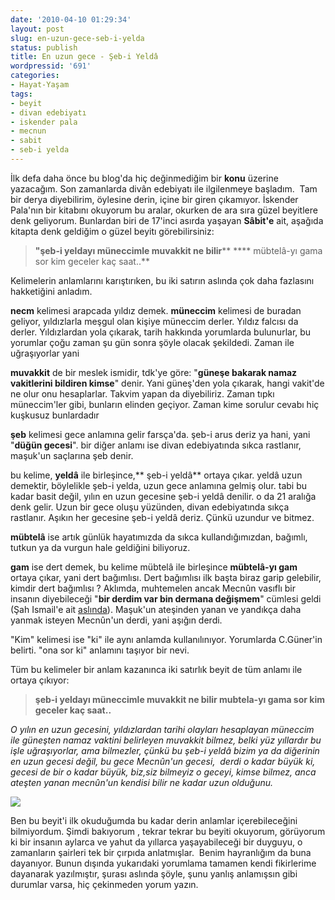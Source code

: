 ```yaml
---
date: '2010-04-10 01:29:34'
layout: post
slug: en-uzun-gece-seb-i-yelda
status: publish
title: En uzun gece - Şeb-i Yeldâ
wordpressid: '691'
categories:
- Hayat-Yaşam
tags:
- beyit
- divan edebiyatı
- iskender pala
- mecnun
- sabit
- seb-i yelda
---
```


İlk defa daha önce bu blog'da hiç değinmediğim bir **konu** üzerine yazacağım. Son zamanlarda divân edebiyatı ile ilgilenmeye başladım.  Tam bir derya diyebilirim, öylesine derin, içine bir giren çıkamıyor. İskender Pala'nın bir kitabını okuyorum bu aralar, okurken de ara sıra güzel beyitlere denk geliyorum. Bunlardan biri de 17'inci asırda yaşayan **Sâbit'e** ait, aşağıda kitapta denk geldiğim o güzel beyitı görebilirsiniz:


> **"şeb-i yeldayı müneccimle muvakkit ne bilir****
**** mübtelâ-yı gama sor kim geceler kaç saat..**


Kelimelerin anlamlarını karıştırıken, bu iki satırın aslında çok daha fazlasını hakketiğini anladım.

**necm** kelimesi arapcada yıldız demek. **müneccim** kelimesi de buradan geliyor, yıldızlarla meşgul olan kişiye müneccim derler. Yıldız falcısı da derler. Yıldızlardan yola çıkarak, tarih hakkında yorumlarda bulunurlar, bu yorumlar çoğu zaman şu gün sonra şöyle olacak şekildedi. Zaman ile uğraşıyorlar yani

**muvakkit** de bir meslek ismidir, tdk'ye göre: "**güneşe bakarak namaz vakitlerini bildiren kimse**" denir. Yani güneş'den yola çıkarak, hangi vakit'de ne olur onu hesaplarlar. Takvim yapan da diyebiliriz. Zaman tıpkı müneccim'ler gibi, bunların elinden geçiyor. Zaman kime sorulur cevabı hiç kuşkusuz bunlardadır

**şeb** kelimesi gece anlamına gelir farsça'da. şeb-i arus deriz ya hani, yani "**düğün gecesi**". bir diğer anlamı ise divan edebiyatında sıkca rastlanır, maşuk'un saçlarına şeb denir.

bu kelime, **yeldâ** ile birleşince,** şeb-i yeldâ** ortaya çıkar. yeldâ uzun demektir, böylelikle şeb-i yelda, uzun gece anlamına gelmiş olur. tabi bu kadar basit değil, yılın en uzun gecesine şeb-i yeldâ denilir. o da 21 aralığa denk gelir. Uzun bir gece oluşu yüzünden, divan edebiyatında sıkça rastlanır. Aşıkın her gecesine şeb-i yeldâ deriz. Çünkü uzundur ve bitmez.

**mübtelâ** ise artık günlük hayatımızda da sıkca kullandığımızdan, bağımlı, tutkun ya da vurgun hale geldiğini biliyoruz.

**gam** ise dert demek, bu kelime mübtelâ ile birleşince **mübtelâ-yı gam** ortaya çıkar, yani dert bağımlısı. Dert bağımlısı ilk başta biraz garip gelebilir, kimdir dert bağımlısı ? Aklımda, muhtemelen ancak Mecnûn vasıflı bir insanın diyebileceği "**bir derdim var bin dermana değişmem**" cümlesi geldi (Şah Ismail'e ait [aslında](http://sozluk.sourtimes.org/show.asp?id=12335905)). Maşuk'un ateşinden yanan ve yandıkça daha yanmak isteyen Mecnûn'un derdi, yani aşığın derdi.

"Kim" kelimesi ise "ki" ile aynı anlamda kullanılınıyor. Yorumlarda C.Güner'in belirti. "ona sor ki" anlamını taşıyor bir nevi. 

Tüm bu kelimeler bir anlam kazanınca  iki satırlık beyit de tüm anlamı ile ortaya çıkıyor:


> **şeb-i yeldayı müneccimle muvakkit ne bilir
mubtela-yı gama sor kim geceler kaç saat..**


_O yılın en uzun gecesini, yıldızlardan tarihi olayları hesaplayan müneccim ile güneşten namaz vaktini belirleyen muvakkit bilmez, belki yüz yıllardır bu işle uğraşıyorlar, ama bilmezler, çünkü bu şeb-i yeldâ bizim ya da diğerinin en uzun gecesi değil, bu gece Mecnûn'un gecesi,  derdi o kadar büyük ki, gecesi de bir o kadar büyük, biz,siz bilmeyiz o geceyi, kimse bilmez, anca ateşten yanan mecnûn'un kendisi bilir ne kadar uzun olduğunu._

[![](http://blog.arsln.org/wp-content/uploads/seb1.jpg)](http://blog.arsln.org/wp-content/uploads/seb1.jpg)

Ben bu beyit'i ilk okuduğumda bu kadar derin anlamlar içerebileceğini bilmiyordum. Şimdi bakıyorum , tekrar tekrar bu beyiti okuyorum, görüyorum ki bir insanın aylarca ve yahut da yıllarca yaşayabileceği bir duyguyu, o zamanların şairleri tek bir çırpıda anlatmışlar.  Benim hayranlığım da buna dayanıyor. Bunun dışında yukarıdaki yorumlama tamamen kendi fikirlerime dayanarak yazılmıştır, şurası aslında şöyle, şunu yanlış anlamışsın gibi durumlar varsa, hiç çekinmeden yorum yazın.
